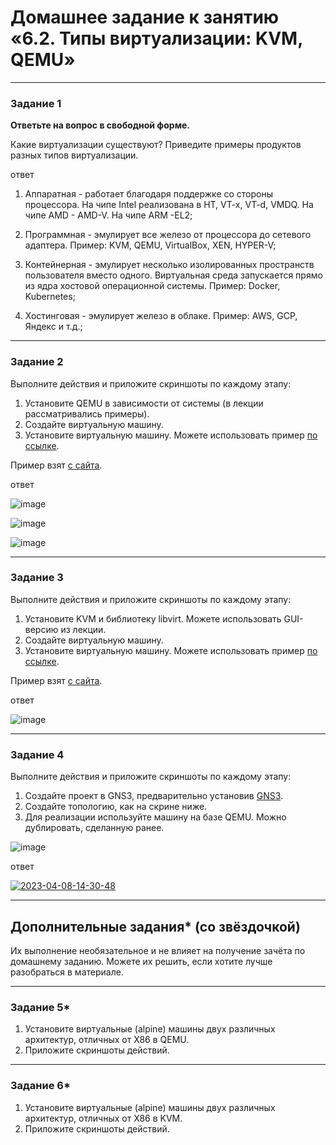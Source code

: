 # Домашнее задание к занятию «6.2. Типы виртуализации: KVM, QEMU»




---

### Задание 1

**Ответьте на вопрос в свободной форме.**

Какие виртуализации существуют? Приведите примеры продуктов разных типов виртуализации.

ответ

1. Аппаратная - работает благодаря поддержке со стороны процессора. На чипе Intel реализована в HT, VT-x, VT-d, VMDQ. На чипе AMD - AMD-V. На чипе ARM -EL2; 

2. Программная - эмулирует все железо от процессора до сетевого адаптера. Пример: KVM, QEMU, VirtualBox, XEN, HYPER-V; 

3. Контейнерная - эмулирует несколько изолированных пространств пользователя вместо одного. Виртуальная среда запускается прямо из ядра хостовой операционной системы. Пример: Docker, Kubernetes;

4. Хостинговая - эмулирует железо в облаке. Пример: AWS, GCP, Яндекс и т.д.;


---

### Задание 2 

Выполните действия и приложите скриншоты по каждому этапу:

1. Установите QEMU в зависимости от системы (в лекции рассматривались примеры).
2. Создайте виртуальную машину.
3. Установите виртуальную машину.
Можете использовать пример [по ссылке](https://dl-cdn.alpinelinux.org/alpine/v3.13/releases/x86/alpine-standard-3.13.5-x86.iso).

Пример взят [с сайта](https://alpinelinux.org). 

ответ

![image](https://user-images.githubusercontent.com/119346017/229347860-7b67ee9c-5c2f-406f-9014-0f5f04e43e67.png)

![image](https://user-images.githubusercontent.com/119346017/229350045-17fb8bb3-b111-4e44-9175-b54de0caee94.png)


 ![image](https://user-images.githubusercontent.com/119346017/229350366-81f54495-b8d4-4f62-998b-56476b47cee0.png)

---

### Задание 3 

Выполните действия и приложите скриншоты по каждому этапу:

1. Установите KVM и библиотеку libvirt. Можете использовать GUI-версию из лекции. 
2. Создайте виртуальную машину. 
3. Установите виртуальную машину. 
Можете использовать пример [по ссылке](https://dl-cdn.alpinelinux.org/alpine/v3.13/releases/x86/alpine-standard-3.13.5-x86.iso). 

Пример взят [с сайта](https://alpinelinux.org). 

ответ

![image](https://user-images.githubusercontent.com/119346017/229370437-e6f5d4b9-b815-4acc-823f-5d9897ee4adc.png)

 
 ---

### Задание 4

Выполните действия и приложите скриншоты по каждому этапу:

1. Создайте проект в GNS3, предварительно установив [GNS3](https://github.com/GNS3/gns3-gui/releases).
2. Создайте топологию, как на скрине ниже.
3. Для реализации используйте машину на базе QEMU. Можно дублировать, сделанную ранее. 

![image](https://user-images.githubusercontent.com/73060384/118615008-f95e9680-b7c8-11eb-9610-fc1e73d8bd70.png)

ответ

<a href="https://ibb.co/mcbX2Fs"><img src="https://i.ibb.co/6Wr1TJh/2023-04-08-14-30-48.png" alt="2023-04-08-14-30-48" border="0"></a>


---

## Дополнительные задания* (со звёздочкой)

Их выполнение необязательное и не влияет на получение зачёта по домашнему заданию. Можете их решить, если хотите лучше разобраться в материале.

 ---

### Задание 5*

1. Установите виртуальные (alpine) машины двух различных архитектур, отличных от X86 в QEMU.
1. Приложите скриншоты действий.

---

### Задание 6*

1. Установите виртуальные (alpine) машины двух различных архитектур, отличных от X86 в KVM.
1. Приложите скриншоты действий.
